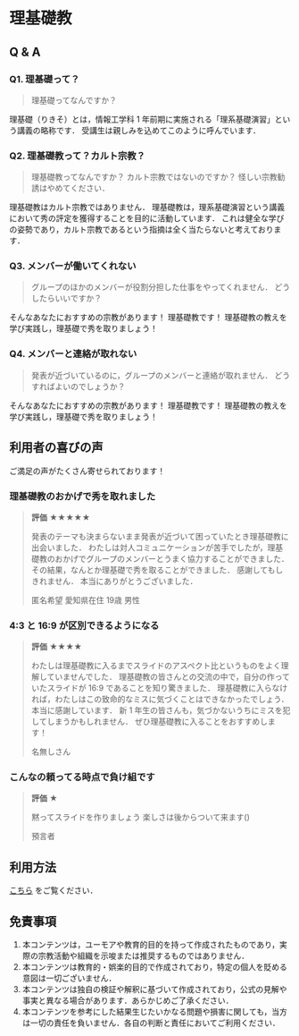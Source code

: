 # 理基礎教

## Q & A

### Q1. 理基礎って？

> 理基礎ってなんですか？

理基礎（りきそ）とは，情報工学科 1 年前期に実施される「理系基礎演習」という講義の略称です．
受講生は親しみを込めてこのように呼んでいます．

### Q2. 理基礎教って？カルト宗教？

> 理基礎教ってなんですか？
> カルト宗教ではないのですか？
> 怪しい宗教勧誘はやめてください．

理基礎教はカルト宗教ではありません．
理基礎教は，理系基礎演習という講義において秀の評定を獲得することを目的に活動しています．
これは健全な学びの姿勢であり，カルト宗教であるという指摘は全く当たらないと考えております．

### Q3. メンバーが働いてくれない

> グループのほかのメンバーが役割分担した仕事をやってくれません．
> どうしたらいいですか？

そんなあなたにおすすめの宗教があります！
理基礎教です！
理基礎教の教えを学び実践し，理基礎で秀を取りましょう！

### Q4. メンバーと連絡が取れない

> 発表が近づいているのに，グループのメンバーと連絡が取れません．
> どうすればよいのでしょうか？

そんなあなたにおすすめの宗教があります！
理基礎教です！
理基礎教の教えを学び実践し，理基礎で秀を取りましょう！

## 利用者の喜びの声

ご満足の声がたくさん寄せられております！

### 理基礎教のおかげで秀を取れました

> **評価** ★★★★★
>
> 発表のテーマも決まらないまま発表が近づいて困っていたとき理基礎教に出会いました．
> わたしは対人コミュニケーションが苦手でしたが，理基礎教のおかげでグループのメンバーとうまく協力することができました．
> その結果，なんとか理基礎で秀を取ることができました．
> 感謝してもしきれません．
> 本当にありがとうございました．
>
> 匿名希望 愛知県在住 19歳 男性

### 4:3 と 16:9 が区別できるようになる

> **評価** ★★★★
>
> わたしは理基礎教に入るまでスライドのアスペクト比というものをよく理解していませんでした．
> 理基礎教の皆さんとの交流の中で，自分の作っていたスライドが 16:9 であることを知り驚きました．
> 理基礎教に入らなければ，わたしはこの致命的なミスに気づくことはできなかったでしょう．
> 本当に感謝しています．
> 新 1 年生の皆さんも，気づかないうちにミスを犯してしまうかもしれません．
> ぜひ理基礎教に入ることをおすすめします！
>
> 名無しさん

### こんなの頼ってる時点で負け組です

> **評価** ★
>
> 黙ってスライドを作りましょう
> 楽しさは後からついて来ます()
>
> 預言者

## 利用方法

[こちら](https://rikiso.github.io/) をご覧ください．

## 免責事項

1. 本コンテンツは，ユーモアや教育的目的を持って作成されたものであり，実際の宗教活動や組織を示唆または推奨するものではありません．
2. 本コンテンツは教育的・娯楽的目的で作成されており，特定の個人を貶める意図は一切ございません．
3. 本コンテンツは独自の検証や解釈に基づいて作成されており，公式の見解や事実と異なる場合があります．あらかじめご了承ください．
4. 本コンテンツを参考にした結果生じたいかなる問題や損害に関しても，当方は一切の責任を負いません．各自の判断と責任においてご利用ください．

